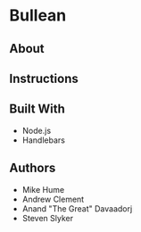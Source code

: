 # Bullean

## About

## Instructions

## Built With
- Node.js
- Handlebars

## Authors
- Mike Hume
- Andrew Clement 
- Anand "The Great" Davaadorj
- Steven Slyker
